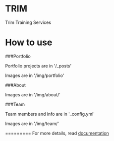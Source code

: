 TRIM
====================

Trim Training Services

# How to use

###Portfolio 

Portfolio projects are in '/_posts'

Images are in '/img/portfolio'

###About

Images are in '/img/about/'

###Team

Team members and info are in '_config.yml'

Images are in '/img/team/'


=========
For more details, read [documentation](http://jekyllrb.com/)
